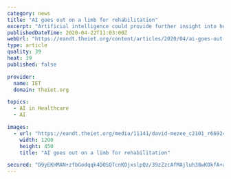 ```yaml
---
category: news
title: "AI goes out on a limb for rehabilitation"
excerpt: "Artificial intelligence could provide further insight into how the human body works ... Rather than use a pulse generator with extra wires, the array sends therapy pulses along what McLaughlin describes as a smart lead, which directs it to a particular electrode. Wires running out from the skin of the patient will be attached to Intel ..."
publishedDateTime: 2020-04-22T11:03:00Z
webUrl: "https://eandt.theiet.org/content/articles/2020/04/ai-goes-out-on-a-limb-for-rehabilitation/"
type: article
quality: 39
heat: 39
published: false

provider:
  name: IET
  domain: theiet.org

topics:
  - AI in Healthcare
  - AI

images:
  - url: "https://eandt.theiet.org/media/11141/david-mezee_c2101_r66924_4021945948978342289.jpg?crop=0.0000000000000013895057943753,0.33833333333333382,0,0.16947916666666552&cropmode=percentage&width=1200&height=450&rnd=132319457690000000"
    width: 1200
    height: 450
    title: "AI goes out on a limb for rehabilitation"

secured: "D9yEKHMAN+zfbGodqqk4DOSQTcnKOjxslpQz/39zZzcAfMAjluh38wKOkfA+aKUrIMm6g/n/NXK9grSdnR/q4kqe+JOfigRBb1cJoU9kmC/P2lTrkd5A0e+NyGHDpigLKYbCjQzHKkJfnJ5/Fa0F+h1250gi6jZbSWAh+hpHZBP+XtBnBHBPO2KMtQ5avAjJHKq4HFUYqXIzrC/vIeH41fqmqG3QC6AUi96+WYTeXKMGhx7mjqpPHzU9kTm+uv4FqcKl9v3DZFRrUcE3lr6jf69XouwFD1DIa7fBVf0s4y6Mh16QWWVNg9hpfmK9cDkMHTH7OcrrygOdLj7EBvkrBRh4DtW5OnQPz9dQjaTCb64rCdfVEW25tGnoXlUSjvPwLpBb9+gsTDZLm9V/BgvvRLPKj04oOwWwpAgbCO/ZbZccc7e4zqBu2leDI+TOoyaFu3ku/xItKPNPnGzPISV5J8WZnwenoeRJXvzD4tQIUh8=;gq9aiCLmVB2JZh/f6mSjxw=="
---
```


